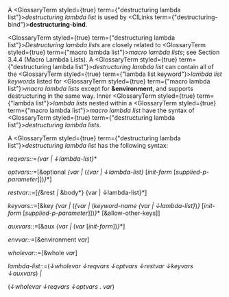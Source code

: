  



A <GlossaryTerm styled={true} term={"destructuring lambda list"}><i>destructuring lambda list</i></GlossaryTerm> is used by <ClLinks  term={"destructuring-bind"}><b>destructuring-bind</b></ClLinks>. 



<GlossaryTerm styled={true} term={"destructuring lambda list"}><i>Destructuring lambda lists</i></GlossaryTerm> are closely related to <GlossaryTerm styled={true} term={"macro lambda list"}><i>macro lambda lists</i></GlossaryTerm>; see Section 3.4.4 (Macro Lambda Lists). A <GlossaryTerm styled={true} term={"destructuring lambda list"}><i>destructuring lambda list</i></GlossaryTerm> can contain all of the <GlossaryTerm styled={true} term={"lambda list keyword"}><i>lambda list keywords</i></GlossaryTerm> listed for <GlossaryTerm styled={true} term={"macro lambda list"}><i>macro lambda lists</i></GlossaryTerm> except for **&amp;environment**, and supports destructuring in the same way. Inner <GlossaryTerm styled={true} term={"lambda list"}><i>lambda lists</i></GlossaryTerm> nested within a <GlossaryTerm styled={true} term={"macro lambda list"}><i>macro lambda list</i></GlossaryTerm> have the syntax of <GlossaryTerm styled={true} term={"destructuring lambda list"}><i>destructuring lambda lists</i></GlossaryTerm>. 



A <GlossaryTerm styled={true} term={"destructuring lambda list"}><i>destructuring lambda list</i></GlossaryTerm> has the following syntax: 



*reqvars::*=*\{var | ↓lambda-list\}*\* 



*optvars::*=[&amp;optional *\{var |* (*\{var | ↓lambda-list\}* [*init-form* [*supplied-p-parameter*]])*\}*\*] 



*restvar::*=[*\{*&amp;rest *|* &amp;body*\} \{var | ↓lambda-list\}*] 



*keyvars::*=[&amp;key *\{var |* (*\{var |* (*keyword-name \{var | ↓lambda-list\}*)*\}* [*init-form* [*supplied-p-parameter*]])*\}*\* [&amp;allow-other-keys]] 



*auxvars::*=[&amp;aux *\{var |* (*var* [*init-form*])*\}*\*] 



*envvar::*=[&amp;environment *var*] 



*wholevar::*=[&amp;whole *var*] 



*lambda-list::*=(*↓wholevar ↓reqvars ↓optvars ↓restvar ↓keyvars ↓auxvars*) *|* 



(*↓wholevar ↓reqvars ↓optvars* . *var*) 



